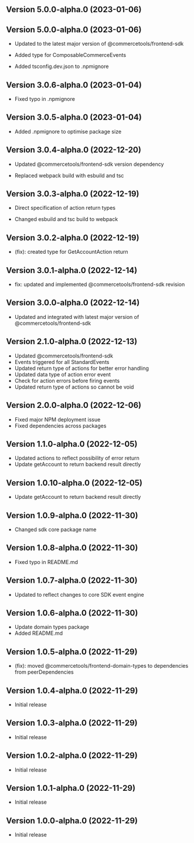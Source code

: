 
## Version 5.0.0-alpha.0 (2023-01-06)

## Version 5.0.0-alpha.0 (2023-01-06)


* Updated to the latest major version of @commercetools/frontend-sdk




* Added type for ComposableCommerceEvents

* Added tsconfig.dev.json to .npmignore

## Version 3.0.6-alpha.0 (2023-01-04)




* Fixed typo in .npmignore

## Version 3.0.5-alpha.0 (2023-01-04)




* Added .npmignore to optimise package size

## Version 3.0.4-alpha.0 (2022-12-20)


* Updated @commercetools/frontend-sdk version dependency


* Replaced webpack build with esbuild and tsc

## Version 3.0.3-alpha.0 (2022-12-19)



* Direct specification of action return types

* Changed esbuild and tsc build to webpack

## Version 3.0.2-alpha.0 (2022-12-19)



* (fix): created type for GetAccountAction return

## Version 3.0.1-alpha.0 (2022-12-14)

* fix: updated and implemented @commercetools/frontend-sdk revision

## Version 3.0.0-alpha.0 (2022-12-14)

* Updated and integrated with latest major version of @commercetools/frontend-sdk

## Version 2.1.0-alpha.0 (2022-12-13)

* Updated @commercetools/frontend-sdk
* Events triggered for all StandardEvents
* Updated return type of actions for better error handling
* Updated data type of action error event
* Check for action errors before firing events
* Updated return type of actions so cannot be void

## Version 2.0.0-alpha.0 (2022-12-06)

* Fixed major NPM deployment issue
* Fixed dependencies across packages

## Version 1.1.0-alpha.0 (2022-12-05)

* Updated actions to reflect possibility of error return
* Update getAccount to return backend result directly

## Version 1.0.10-alpha.0 (2022-12-05)

* Update getAccount to return backend result directly

## Version 1.0.9-alpha.0 (2022-11-30)

* Changed sdk core package name

## Version 1.0.8-alpha.0 (2022-11-30)

* Fixed typo in README.md

## Version 1.0.7-alpha.0 (2022-11-30)

* Updated to reflect changes to core SDK event engine

## Version 1.0.6-alpha.0 (2022-11-30)

* Update domain types package
* Added README.md

## Version 1.0.5-alpha.0 (2022-11-29)

* (fix): moved @commercetools/frontend-domain-types to dependencies from peerDependencies

## Version 1.0.4-alpha.0 (2022-11-29)

* Initial release

## Version 1.0.3-alpha.0 (2022-11-29)

* Initial release

## Version 1.0.2-alpha.0 (2022-11-29)

* Initial release

## Version 1.0.1-alpha.0 (2022-11-29)

* Initial release

## Version 1.0.0-alpha.0 (2022-11-29)

* Initial release
